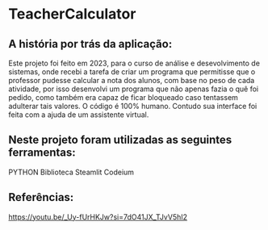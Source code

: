 # TeacherCalculator

## A história por trás da aplicação:

Este projeto foi feito em 2023, para o curso de análise e desevolvimento de sistemas, onde recebi a tarefa de criar um programa que permitisse que o professor pudesse calcular a nota dos alunos, com base no peso de cada atividade, por isso desenvolvi um programa que não apenas fazia o quê foi pedido, como também era capaz de ficar bloqueado caso tentassem adulterar tais valores. O código é 100% humano. Contudo sua interface foi feita com a ajuda de um assistente virtual.


## Neste projeto foram utilizadas as seguintes ferramentas:

PYTHON
Biblioteca Steamlit
Codeium 

## Referências:

https://youtu.be/_Uy-fUrHKJw?si=7dO41JX_TJvV5hI2
